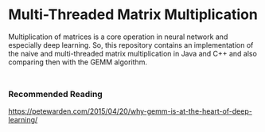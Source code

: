 # Multi-Threaded Matrix Multiplication

Multiplication of matrices is a core operation in neural network and especially deep learning. So, this repository contains an implementation of the naive and multi-threaded matrix multiplication in Java and C++ and also comparing then with the GEMM algorithm.

### 

<p align="center">
<img src="https://github.com/tahaemara/multi-threaded-matrix-multiplication/blob/master/assets/results.png?raw=true" alt="" data-canonical-src="https://github.com/tahaemara/multi-threaded-matrix-multiplication/blob/master/assets/results.png?raw=true" /></p>


### Recommended Reading

https://petewarden.com/2015/04/20/why-gemm-is-at-the-heart-of-deep-learning/

